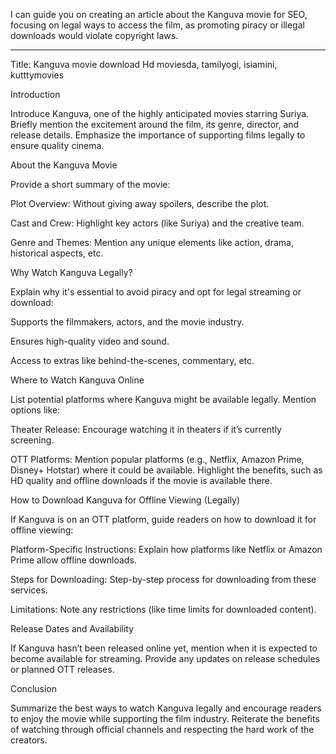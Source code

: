I can guide you on creating an article about the Kanguva movie for SEO, focusing on legal ways to access the film, as promoting piracy or illegal downloads would violate copyright laws.

---

Title: Kanguva movie download Hd moviesda, tamilyogi, isiamini, kutttymovies

Introduction

Introduce Kanguva, one of the highly anticipated movies starring Suriya. Briefly mention the excitement around the film, its genre, director, and release details. Emphasize the importance of supporting films legally to ensure quality cinema.

About the Kanguva Movie

Provide a short summary of the movie:

Plot Overview: Without giving away spoilers, describe the plot.

Cast and Crew: Highlight key actors (like Suriya) and the creative team.

Genre and Themes: Mention any unique elements like action, drama, historical aspects, etc.


Why Watch Kanguva Legally?

Explain why it's essential to avoid piracy and opt for legal streaming or download:

Supports the filmmakers, actors, and the movie industry.

Ensures high-quality video and sound.

Access to extras like behind-the-scenes, commentary, etc.


Where to Watch Kanguva Online

List potential platforms where Kanguva might be available legally. Mention options like:

Theater Release: Encourage watching it in theaters if it’s currently screening.

OTT Platforms: Mention popular platforms (e.g., Netflix, Amazon Prime, Disney+ Hotstar) where it could be available. Highlight the benefits, such as HD quality and offline downloads if the movie is available there.


How to Download Kanguva for Offline Viewing (Legally)

If Kanguva is on an OTT platform, guide readers on how to download it for offline viewing:

Platform-Specific Instructions: Explain how platforms like Netflix or Amazon Prime allow offline downloads.

Steps for Downloading: Step-by-step process for downloading from these services.

Limitations: Note any restrictions (like time limits for downloaded content).


Release Dates and Availability

If Kanguva hasn’t been released online yet, mention when it is expected to become available for streaming. Provide any updates on release schedules or planned OTT releases.

Conclusion

Summarize the best ways to watch Kanguva legally and encourage readers to enjoy the movie while supporting the film industry. Reiterate the benefits of watching through official channels and respecting the hard work of the creators.

